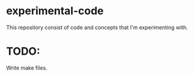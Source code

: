 # experimental-code
This repository consist of code and concepts that I'm experimenting with.

# TODO:
Write make files.
